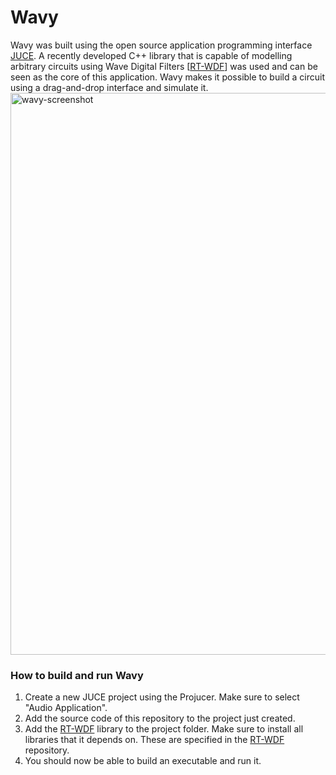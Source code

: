 # Wavy
Wavy was built using the open source application programming interface <a href="https://juce.com/">JUCE</a>. A recently developed C++ library that is capable of modelling arbitrary circuits using Wave Digital Filters [<a href="https://github.com/RT-WDF/rt-wdf_lib">RT-WDF</a>] was used and can be seen as the core of this application. Wavy makes it possible to build a circuit using a drag-and-drop interface and simulate it.
<img width="899" alt="wavy-screenshot" src="https://user-images.githubusercontent.com/15052685/130976660-404361d3-1ded-424b-8f0f-70a8ccdbc476.png">

<h3>How to build and run Wavy</h3>
<ol>
  <li>Create a new JUCE project using the Projucer. Make sure to select "Audio Application".</li>
  <li>Add the source code of this repository to the project just created.</li>
  <li>Add the <a href="https://github.com/RT-WDF/rt-wdf_lib">RT-WDF</a> library to the project folder. Make sure to install all libraries that it depends on. These are specified in the <a href="https://github.com/RT-WDF/rt-wdf_lib">RT-WDF</a> repository. </li>
  <li>You should now be able to build an executable and run it.</li>
  </ol>
